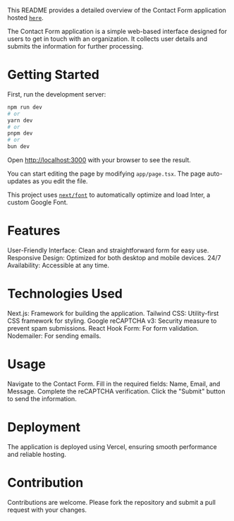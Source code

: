 This README provides a detailed overview of the Contact Form application hosted [`here`](https://contact-form-lovat-one.vercel.app/).

The Contact Form application is a simple web-based interface designed for users to get in touch with an organization. It collects user details and submits the information for further processing.

# Getting Started

First, run the development server:

```bash
npm run dev
# or
yarn dev
# or
pnpm dev
# or
bun dev
```

Open [http://localhost:3000](http://localhost:3000) with your browser to see the result.

You can start editing the page by modifying `app/page.tsx`. The page auto-updates as you edit the file.

This project uses [`next/font`](https://nextjs.org/docs/basic-features/font-optimization) to automatically optimize and load Inter, a custom Google Font.

# Features
User-Friendly Interface: Clean and straightforward form for easy use.
Responsive Design: Optimized for both desktop and mobile devices.
24/7 Availability: Accessible at any time.

# Technologies Used
Next.js: Framework for building the application.
Tailwind CSS: Utility-first CSS framework for styling.
Google reCAPTCHA v3: Security measure to prevent spam submissions.
React Hook Form: For form validation.
Nodemailer: For sending emails.

# Usage
Navigate to the Contact Form.
Fill in the required fields: Name, Email, and Message.
Complete the reCAPTCHA verification.
Click the "Submit" button to send the information.

# Deployment
The application is deployed using Vercel, ensuring smooth performance and reliable hosting.

# Contribution
Contributions are welcome. Please fork the repository and submit a pull request with your changes.
